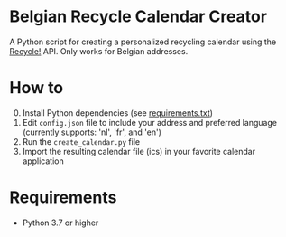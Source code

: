 # Belgian Recycle Calendar Creator

A Python script for creating a personalized recycling calendar using the [Recycle!](https://recycleapp.be) API. Only works for Belgian addresses.

# How to

0. Install Python dependencies (see [requirements.txt](requirements.txt))
1. Edit `config.json` file to include your address and preferred language (currently supports: 'nl', 'fr', and 'en')
2. Run the `create_calendar.py` file
3. Import the resulting calendar file (ics) in your favorite calendar application

# Requirements

* Python 3.7 or higher
